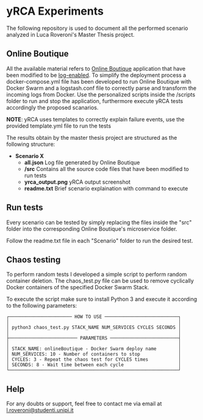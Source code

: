 # yRCA Experiments
The following repository is used to document all the performed scenario analyzed in Luca Roveroni's Master Thesis project.

##  Online Boutique
All the available material refers to [Online Boutique](https://github.com/GoogleCloudPlatform/microservices-demo) application that have been modified to be [log-enabled](https://github.com/di-unipi-socc/log-enabled-online-boutique).
To simplify the deployment process a docker-compose.yml file has been developed to run Online Boutique with Docker Swarm and a logstash.conf file to correctly parse and transform the incoming logs from Docker.
Use the personalized scripts inside the /scripts folder to run and stop the application, furthermore execute yRCA tests accordingly the proposed scanarios.

**NOTE**: yRCA uses templates to correctly explain failure events, use the provided template.yml file to run the tests

The results obtain by the master thesis project are structured as the following structure:
- **Scenario X**
  - **all.json**          Log file generated by Online Boutique
  - **/src**              Contains all the source code files that have been modified to run tests
  - **yrca_output.png**   yRCA output screenshot
  - **readme.txt**        Brief scenario explaination with command to execute

## Run tests
Every scenario can be tested by simply replacing the files inside the "src" folder into the corresponding Online Boutique's microservice folder.

Follow the readme.txt file in each "Scenario" folder to run the desired test.

## Chaos testing
To perform random tests I developed a simple script to perform random container deletion.
The chaos_test.py file can be used to remove cyclically Docker containers of the specified Docker Swarm Stack.

To execute the script make sure to install Python 3 and execute it according to the following parameters:

```
┌─────────────────────── HOW TO USE ───────────────────────────┐
│                                                              │
│ python3 chaos_test.py STACK_NAME NUM_SERVICES CYCLES SECONDS │
│                                                              │
├───────────────────────── PARAMETERS ─────────────────────────┤
│                                                              │
│ STACK_NAME: onlineBoutique - Docker Swarm deploy name        │
│ NUM_SERVICES: 10 - Number of containers to stop              │
│ CYCLES: 3 - Repeat the chaos test for CYCLES times           │
│ SECONDS: 8 - Wait time between each cycle                    │
└──────────────────────────────────────────────────────────────┘
```

## Help
For any doubts or support, feel free to contact me via email at l.roveroni@studenti.unipi.it
